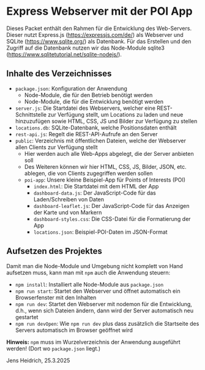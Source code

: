 # Express Webserver mit der POI App

Dieses Packet enthält den Rahmen für die Entwicklung des Web-Servers. Dieser nutzt Express.js (https://expressjs.com/de/) als Webserver und SQLite
(https://www.sqlite.org/) als Datenbank. Für das Erstellen und den Zugriff auf die Datenbank nutzen wir das Node-Module sqlite3 (https://www.sqlitetutorial.net/sqlite-nodejs/).


## Inhalte des Verzeichnisses
- `package.json`: Konfiguration der Anwendung
  - Node-Module, die für den Betrieb benötigt werden
  - Node-Module, die für die Entwicklung benötigt werden
- `server.js`: Die Startdatei des Webservers, welcher eine REST-Schnittstelle zur Verfügung stellt, um Locations zu laden und neue hinzuzufügen sowie HTML, CSS, JS und Bilder zur Verfügung zu stellen
- `locations.db`: SQLite-Datenbank, welche Positionsdaten enthält
- `rest-api.js`: Regelt die REST-API-Aufrufe an den Server
- `public`: Verzeichnis mit öffentlichen Dateien, welche der Webserver allen Clients zur Verfügung stellt
  - Hier werden auch alle Web-Apps abgelegt, die der Server anbieten soll
  - Des Weiteren können wir hier HTML, CSS, JS, Bilder, JSON, etc. ablegen, die von Clients zugegriffen werden sollen
  - `poi-app`: Unsere kleine Beispiel-App für Points of Interests (POI)
    - `index.html`: Die Startdatei mit dem HTML der App
    - `dashboard-data.js`: Der JavaScript-Code für das Laden/Schreiben von Daten
    - `dashboard-leaflet.js`: Der JavaScript-Code für das Anzeigen der Karte und von Markern
    - `dashboard-styles.css`: Die CSS-Datei für die Formatierung der App
    - `locations.json`: Beispiel-POI-Daten im JSON-Format


## Aufsetzen des Projektes

Damit man die Node-Module und Umgebung nicht komplett von Hand aufsetzen muss, kann man mit `npm` auch die Anwendung steuern:
- `npm install`: Installiert alle Node-Module aus `package.json`
- `npm run start`: Startet den Webserver und öffnet automatisch ein Browserfenster mit den Inhalten
- `npm run dev`: Startet den Webserver mit nodemon für die Entwicklung, d.h., wenn sich Dateien ändern, dann wird der Server automatisch neu gestartet
- `npm run devOpen`: Wie `npm run dev` plus dass zusätzlich die Startseite des Servers automatisch im Browser geöffnet wird

**Hinweis:** `npm` muss im Wurzelverzeichnis der Anwendung ausgeführt werden! (Dort wo `package.json` liegt.)

Jens Heidrich, 25.3.2025